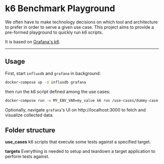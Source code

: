 # k6 Benchmark Playground

We often have to make technology decisions on which tool and architecture to prefer in order to serve a given use case. This project aims to provide a pre-formed playground to quickly run k6 scripts.

It is based on [Grafana's k6](https://k6.io/).

----

## Usage

First, start `influxdb` and `grafana` in background:
```sh
docker-compose up -d influxdb grafana
```

then run the k6 script defined among the use cases:
```sh
docker-compose run -e MY_ENV_VAR=my_value k6 run /use-cases/dummy-case.js 
```

Optionally, navigate `grafana`'s UI on http://localhost:3000 to fetch and visualize collected data.


## Folder structure

**use_cases**
k6 scripts that execute some tests against a specified target.

**targets**
Everything is needed to setup and teardown a target application to perform tests against.


